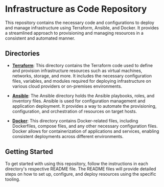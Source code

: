 # Infrastructure as Code Repository

This repository contains the necessary code and configurations to deploy and manage infrastructure using Terraform, Ansible, and Docker. It provides a streamlined approach to provisioning and managing resources in a consistent and automated manner.

## Directories

- [**Terraform**](./terraform/README.md): This directory contains the Terraform code used to define and provision infrastructure resources such as virtual machines, networks, storage, and more. It includes the necessary configuration files, variables, and modules required for deploying infrastructure on various cloud providers or on-premises environments. 

- [**Ansible**](./ansible/README.md): The Ansible directory holds the Ansible playbooks, roles, and inventory files. Ansible is used for configuration management and application deployment. It provides a way to automate the provisioning, configuration, and orchestration of resources on target hosts.

- [**Docker**](./docker/README.md): This directory contains Docker-related files, including Dockerfiles, compose files, and any other necessary configuration files. Docker allows for containerization of applications and services, enabling consistent deployments across different environments.

## Getting Started

To get started with using this repository, follow the instructions in each directory's respective README file. The README files will provide detailed steps on how to set up, configure, and deploy resources using the specific tooling.

